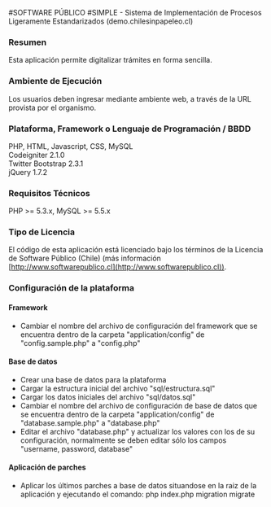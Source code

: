 #SOFTWARE PÚBLICO
#SIMPLE - Sistema de Implementación de Procesos Ligeramente Estandarizados (demo.chilesinpapeleo.cl)


### Resumen
Esta aplicación permite digitalizar trámites en forma sencilla.

### Ambiente de Ejecución
Los usuarios deben ingresar mediante ambiente web, a través de la URL provista por el organismo.

### Plataforma, Framework o Lenguaje de Programación / BBDD
PHP, HTML, Javascript, CSS, MySQL  
Codeigniter 2.1.0  
Twitter Bootstrap 2.3.1  
jQuery 1.7.2  

### Requisitos Técnicos
PHP >= 5.3.x, MySQL >= 5.5.x

### Tipo de Licencia
El código de esta aplicación está licenciado bajo los términos de la Licencia de Software Público (Chile) (más información [http://www.softwarepublico.cl](http://www.softwarepublico.cl)).

### Configuración de la plataforma
#### Framework
- Cambiar el nombre del archivo de configuración del framework que se encuentra dentro de la carpeta "application/config" de "config.sample.php" a "config.php"
#### Base de datos
- Crear una base de datos para la plataforma
- Cargar la estructura inicial del archivo "sql/estructura.sql"
- Cargar los datos iniciales del archivo "sql/datos.sql"
- Cambiar el nombre del archivo de configuración de base de datos que se encuentra dentro de la carpeta "application/config" de "database.sample.php" a "database.php"
- Editar el archivo "database.php" y actualizar los valores con los de su configuración, normalmente se deben editar sólo los campos "username, password, database"
#### Aplicación de parches
- Aplicar los últimos parches a base de datos situandose en la raiz de la aplicación y ejecutando el comando: php index.php migration migrate